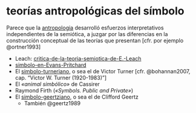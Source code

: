 # teorías antropológicas del símbolo

Parece que la [antropologia](antropologia.md) desarrolló esfuerzos interpretativos independientes de la semiótica, a juzgar por las diferencias en la construcción conceptual de las teorías que presentan [cfr. por ejemplo @ortner1993]

* Leach: [critica-de-la-teoria-semiotica-de-E.-Leach](critica-de-la-teoria-semiotica-de-E.-Leach.md)
* [simbolo-en-Evans-Pritchard](simbolo-en-Evans-Pritchard.md)
* El [simbolo-turneriano](simbolo-turneriano.md), o sea el de Victor Turner [cfr. @bohannan2007, cap. “Victor W. Turner (1920-1983)”]
* El *«animal simbólico»* de Cassirer
* Raymond Firth (*«Symbols. Public and Private»*)
* El [simbolo-geertziano](simbolo-geertziano.md), o sea el de Clifford Geertz
  * También @geertz1989
